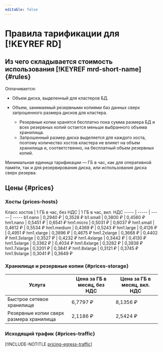 ```yaml
---
editable: false
---
```


# Правила тарификации для [!KEYREF RD]

## Из чего складывается стоимость использования [!KEYREF mrd-short-name] {#rules}

Оплачивается:

* Объем диска, выделенный для кластеров БД.

* Объем, занимаемый резервными копиями баз данных сверх запрошенного размера дисков для кластера.

    * Резервные копии хранятся бесплатно пока сумма размера БД и всех резервных копий остается меньше выбранного объема хранилища.
    * Запрошенный размер диска выделяется для каждого хоста, поэтому количество хостов кластера не влияет на объем хранилища и, соответственно, на бесплатный объем резервных копий.

Минимальная единица тарификации — ГБ в час, как для оперативной памяти, так и для резервирования диска, или использования диска сверх резерва.


## Цены {#prices}


### Хосты {prices-hosts}

Класс хостов | 1 ГБ в час, без НДС | 1 ГБ в час, вкл. НДС 
----- | ----- | ----- | -----
b1.nano | 0,2940 ₽ | 0,3528 ₽
b1.small | 0,3800 ₽ | 0,4560 ₽
hm1.nano | 0,5451 ₽ | 0,6541 ₽
hm1.micro | 0,5031 ₽ | 0,6037 ₽
hm1.small | 0,4612 ₽ | 0,5534 ₽
hm1.medium | 0,4369 ₽ | 0,5243 ₽
hm1.large | 0,4126 ₽ | 0,4951 ₽
hm1.xlarge | 0,3896 ₽ | 0,4675 ₽
hm1.2xlarge | 0,3668 ₽ | 0,4402 ₽
hm1.3xlarge | 0,3527 ₽ | 0,4232 ₽
hm1.4xlarge | 0,3442 ₽ | 0,4130 ₽
hm1.5xlarge | 0,3362 ₽ | 0,4034 ₽
hm1.6xlarge | 0,3282 ₽ | 0,3938 ₽
hm1.7xlarge | 0,3201 ₽ | 0,3841 ₽
hm1.8xlarge | 0,3121 ₽ | 0,3745 ₽
hm1.9xlarge | 0,3041 ₽ | 0,3649 ₽

### Хранилище и резервные копии {#prices-storage}

Услуга | Цена за ГБ в месяц, без НДС | Цена за ГБ в месяц, вкл. НДС 
----- | ----- | ----- 
Быстрое сетевое хранилище | 6,7797 ₽ | 8,1356 ₽ |  
Резервные копии сверх размера хранилища | 2,1186 ₽ | 2,5424 ₽ 

### Исходящий трафик {#prices-traffic}

[!INCLUDE-NOTITLE [pricing-egress-traffic](../_includes/pricing/pricing-egress-traffic.md)]

